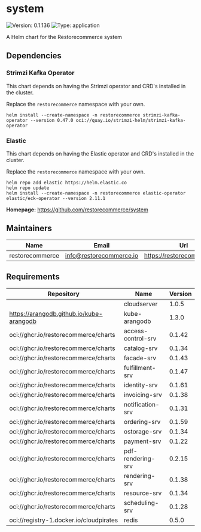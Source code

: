 # system

![Version: 0.1.136](https://img.shields.io/badge/Version-0.1.136-informational?style=flat-square) ![Type: application](https://img.shields.io/badge/Type-application-informational?style=flat-square)

A Helm chart for the Restorecommerce system

## Dependencies

### Strimzi Kafka Operator

This chart depends on having the Strimzi operator and CRD's installed in the cluster.

Replace the `restorecommerce` namespace with your own.

```shell
helm install --create-namespace -n restorecommerce strimzi-kafka-operator --version 0.47.0 oci://quay.io/strimzi-helm/strimzi-kafka-operator
```

### Elastic

This chart depends on having the Elastic operator and CRD's installed in the cluster.

Replace the `restorecommerce` namespace with your own.

```shell
helm repo add elastic https://helm.elastic.co
helm repo update
helm install --create-namespace -n restorecommerce elastic-operator elastic/eck-operator --version 2.11.1
```

**Homepage:** <https://github.com/restorecommerce/system>

## Maintainers

| Name | Email | Url |
| ---- | ------ | --- |
| restorecommerce | <info@restorecommerce.io> | <https://restorecommerce.io/> |

## Requirements

| Repository | Name | Version |
|------------|------|---------|
|  | cloudserver | 1.0.5 |
| https://arangodb.github.io/kube-arangodb | kube-arangodb | 1.3.0 |
| oci://ghcr.io/restorecommerce/charts | access-control-srv | 0.1.42 |
| oci://ghcr.io/restorecommerce/charts | catalog-srv | 0.1.34 |
| oci://ghcr.io/restorecommerce/charts | facade-srv | 0.1.43 |
| oci://ghcr.io/restorecommerce/charts | fulfillment-srv | 0.1.47 |
| oci://ghcr.io/restorecommerce/charts | identity-srv | 0.1.61 |
| oci://ghcr.io/restorecommerce/charts | invoicing-srv | 0.1.38 |
| oci://ghcr.io/restorecommerce/charts | notification-srv | 0.1.31 |
| oci://ghcr.io/restorecommerce/charts | ordering-srv | 0.1.59 |
| oci://ghcr.io/restorecommerce/charts | ostorage-srv | 0.1.34 |
| oci://ghcr.io/restorecommerce/charts | payment-srv | 0.1.22 |
| oci://ghcr.io/restorecommerce/charts | pdf-rendering-srv | 0.2.15 |
| oci://ghcr.io/restorecommerce/charts | rendering-srv | 0.1.38 |
| oci://ghcr.io/restorecommerce/charts | resource-srv | 0.1.34 |
| oci://ghcr.io/restorecommerce/charts | scheduling-srv | 0.1.28 |
| oci://registry-1.docker.io/cloudpirates | redis | 0.5.0 |
